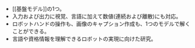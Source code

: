 - [[基盤モデル]]の1つ。
- 入力および出力に視覚、言語に加えて数値(連続および離散)にも対応。
- ロボットハンドの操作も、画像のキャプション作成も、1つのモデルで解くことができる。
- 言語や資格情報を理解できるロボットの実現に向けた研究。